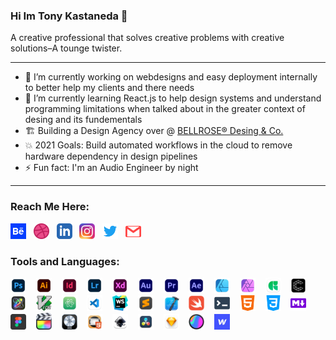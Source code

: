 
### Hi Im Tony Kastaneda 👋

A creative professional that solves creative problems with creative solutions–A tounge twister.

---
* 🔭 I’m currently working on webdesigns and easy deployment internally to better help my clients and there needs
* 🌱 I’m currently learning React.js to help design systems and understand programming limitations when talked about in the greater context of desing and its fundementals
* 🏗️ Building a Design Agency over @ [BELLROSE® Desing & Co.][bellrose]
* 💥 2021 Goals: Build automated workflows in the cloud to remove hardware dependency in design pipelines
* ⚡ Fun fact: I'm an Audio Engineer by night

---
### Reach Me Here:
[<img width="25px" src="img/behance-icon.svg"/>][behance]&nbsp;&nbsp;
[<img width="25px" src="img/dribbble-ball-icon.svg"/>][dribbble]&nbsp;&nbsp;
[<img width="25px" src="img/linkedin-icon.svg"/>][linkedin]&nbsp;&nbsp;
[<img width="25px" src="img/instagram-icon-png.png"/>][instagram]&nbsp;&nbsp;
[<img width="25px" src="img/twitter-icon.svg"/>][twitter]&nbsp;&nbsp;
[<img
 width="25px" src="img/email-icon.svg"/>][email]&nbsp;&nbsp;

### Tools and Languages:
[<img width="25px" src="img/ps.png"/>][photoshop] &nbsp;&nbsp;
[<img width="25px" src="img/ai.png"/>][illustrator] &nbsp;&nbsp;
[<img width="25px" src="img/id.png"/>][indesign] &nbsp;&nbsp;
[<img width="25px" src="img/lightroom.png"/>][lightroom] &nbsp;&nbsp;
[<img width="25px" src="img/xd.png"/>][xd] &nbsp;&nbsp;
[<img width="25px" src="img/au.png"/>][audition] &nbsp;&nbsp;
[<img width="25px" src="img/pr.png"/>][premiere] &nbsp;&nbsp;
[<img width="25px" src="img/ae.png"/>][aftereffects] &nbsp;&nbsp;
[<img width="25px" src="img/affinity.png"/>][affinity] &nbsp;&nbsp;
[<img width="25px" src="img/affinity-photo.png"/>][affinityphoto] &nbsp;&nbsp;
[<img width="25px" src="img/glyph.png"/>][glyph] &nbsp;&nbsp;
[<img width="25px" src="img/cavalry.png"/>][cavalry] &nbsp;&nbsp;
[<img width="25px" src="img/motion.png"/>][motion] &nbsp;&nbsp;
[<img width="25px" src="img/vim.png"/>][vim] &nbsp;&nbsp;
[<img width="25px" src="img/atom.png"/>][atom] &nbsp;&nbsp;
[<img width="25px" src="img/vscode.png"/>][vscode] &nbsp;&nbsp;
[<img width="25px" src="img/webstorm.png"/>][webstorm] &nbsp;&nbsp;
[<img width="25px" src="img/sublime.png"/>][sublime] &nbsp;&nbsp;
[<img width="25px" src="img/xcode.png"/>][xcode] &nbsp;&nbsp;
[<img width="25px" src="img/swift.png"/>][swift] &nbsp;&nbsp;
<img width="25px" src="img/bash.svg"/> &nbsp;&nbsp;
<img width="25px" src="img/HTML.svg"/> &nbsp;&nbsp;
<img width="25px" src="img/css3.svg"/> &nbsp;&nbsp;
<img width="25px" src="img/md.svg"/> &nbsp;&nbsp;
[<img width="25px" src="img/figma.png"/>][figma] &nbsp;&nbsp;
[<img width="25px" src="img/finalcut.png"/>][finalcut] &nbsp;&nbsp;
[<img width="25px" src="img/logic.png"/>][logic] &nbsp;&nbsp;
[<img width="25px" src="img/hype4.png"/>][hype4] &nbsp;&nbsp;
[<img width="25px" src="img/inkscape.png"/>][inkscape] &nbsp;&nbsp;
[<img width="25px" src="img/resolve.png"/>][resolve] &nbsp;&nbsp;
[<img width="25px" src="img/sketch.png"/>][sketch] &nbsp;&nbsp;
[<img width="25px" src="img/spline.png"/>][spline] &nbsp;&nbsp;
[<img width="25px" src="img/webflow.png"/>][webflow] &nbsp;&nbsp;











[website]: https://tony.bellrosedesign.com
[twitter]: https://twitter.com/TKastaneda
[dribbble]: https://dribbble.com/tonykastaneda
[behance]: https://www.behance.net/tonykastaneda
[instagram]: https://www.instagram.com/tonykastaneda/
[bellrose]: https://www.bellrosedesign.com
[email]: tonykastaneda@gmail.com
[linkedin]: https://www.linkedin.com/in/tonykastaneda/



[photoshop]: https://www.adobe.com/products/photoshop.html
[illustrator]: https://www.adobe.com/products/illustrator.html
[indesign]: https://www.adobe.com/products/indesign.html
[xd]: https://www.adobe.com/products/xd.html
[audition]: https://www.adobe.com/products/audition.html
[premiere]: https://www.adobe.com/products/premiere.html
[aftereffects]: https://www.adobe.com/products/aftereffects.html
[affinity]: https://affinity.serif.com/en-us/designer/
[glyph]: https://glyphsapp.com/
[cavalry]: https://cavalry.scenegroup.co/
[motion]: https://www.apple.com/final-cut-pro/motion/
[atom]: https://atom.io/
[affinityphoto]: https://affinity.serif.com/en-us/photo/
[figma]: https://www.figma.com/
[finalcut]: https://www.apple.com/final-cut-pro/
[hype4]: https://tumult.com/hype/
[inkscape]: https://inkscape.org/
[lightroom]: https://www.adobe.com/products/photoshop-lightroom.html
[logic]: https://www.apple.com/logic-pro/
[resolve]: https://www.blackmagicdesign.com/products/davinciresolve/
[sketch]: https://www.sketch.com/
[spline]: https://spline.design/
[sublime]: https://www.sublimetext.com/
[swift]: https://developer.apple.com/swift/
[vscode]: https://code.visualstudio.com/
[webflow]: https://webflow.com/
[webstorm]: https://www.jetbrains.com/webstorm/
[xcode]: https://developer.apple.com/xcode/
[vim]: https://github.com/vim/vim
